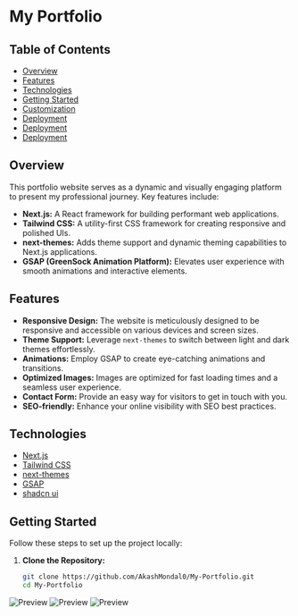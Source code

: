 # My Portfolio

## Table of Contents
- [Overview](#overview)
- [Features](#features)
- [Technologies](#technologies)
- [Getting Started](#getting-started)
- [Customization](#customization)
- [Deployment](https://my-portfolio-sky-inc.vercel.app/)
- [Deployment](https://skysolo.me)
- [Deployment](https://www.skysolo.me)

## Overview
This portfolio website serves as a dynamic and visually engaging platform to present my professional journey. Key features include:

- **Next.js:** A React framework for building performant web applications.
- **Tailwind CSS:** A utility-first CSS framework for creating responsive and polished UIs.
- **next-themes:** Adds theme support and dynamic theming capabilities to Next.js applications.
- **GSAP (GreenSock Animation Platform):** Elevates user experience with smooth animations and interactive elements.

## Features
- **Responsive Design:** The website is meticulously designed to be responsive and accessible on various devices and screen sizes.
- **Theme Support:** Leverage `next-themes` to switch between light and dark themes effortlessly.
- **Animations:** Employ GSAP to create eye-catching animations and transitions.
- **Optimized Images:** Images are optimized for fast loading times and a seamless user experience.
- **Contact Form:** Provide an easy way for visitors to get in touch with you.
- **SEO-friendly:** Enhance your online visibility with SEO best practices.

## Technologies
- [Next.js](https://nextjs.org/)
- [Tailwind CSS](https://tailwindcss.com/)
- [next-themes](https://github.com/pacocoursey/next-themes)
- [GSAP](https://greensock.com/gsap/)
- [shadcn ui](https://greensock.com/gsap/)

## Getting Started
Follow these steps to set up the project locally:

1. **Clone the Repository:**

   ```bash
   git clone https://github.com/AkashMondal0/My-Portfolio.git
   cd My-Portfolio


![Preview](https://firebasestorage.googleapis.com/v0/b/next-js-chat-app-33c2b.appspot.com/o/my%20resource%2FPortfolio.png?alt=media&token=8234f6cd-7138-4552-8ef3-809f98e93740)
![Preview](https://firebasestorage.googleapis.com/v0/b/next-js-chat-app-33c2b.appspot.com/o/my%20resource%2FAbout-Me.png?alt=media&token=fcc973c8-5e8a-4ac0-9b68-1c13a1f30fed)
![Preview](https://firebasestorage.googleapis.com/v0/b/next-js-chat-app-33c2b.appspot.com/o/my%20resource%2FProjects.png?alt=media&token=6b89ddc5-286c-4e77-b14c-cd07440966f2)
